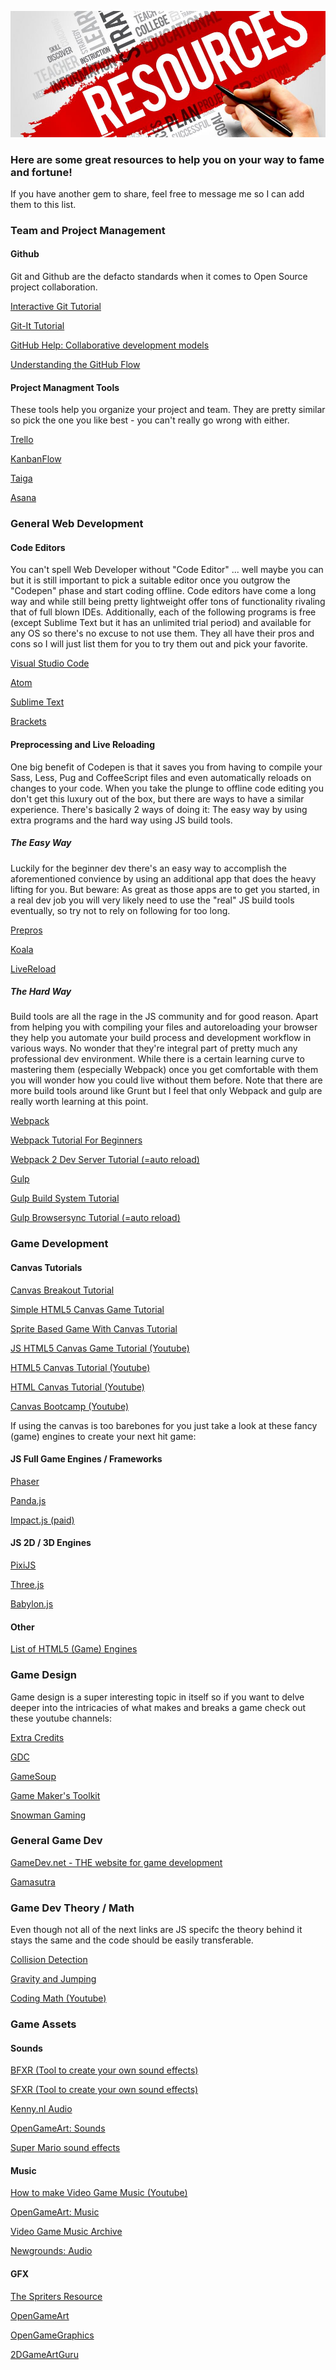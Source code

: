 ![Resources](/assets/resources.jpg)

### Here are some great resources to help you on your way to fame and fortune!
If you have another gem to share, feel free to message me so I can add them to this list.

### Team and Project Management
#### Github
Git and Github are the defacto standards when it comes to Open Source project collaboration.

   [Interactive Git Tutorial](https://try.github.io/levels/1/challenges/1)

   [Git-It Tutorial](http://jlord.us/patchwork/)

   [GitHub Help: Collaborative development models](https://help.github.com/articles/about-collaborative-development-models/)

   [Understanding the GitHub Flow](https://guides.github.com/introduction/flow/)

#### Project Managment Tools
These tools help you organize your project and team. They are pretty similar so pick the one you like best - you can't
really go wrong with either.

   [Trello](https://trello.com/)

   [KanbanFlow](https://kanbanflow.com)

   [Taiga](https://taiga.io/)

   [Asana](https://asana.com/)

### General Web Development
#### Code Editors
You can't spell Web Developer without "Code Editor" ... well maybe you can but it is still important to pick a suitable
editor once you outgrow the "Codepen" phase and start coding offline. Code editors have come a long way and while still being pretty lightweight offer tons of functionality
rivaling that of full blown IDEs.
Additionally, each of the following programs is free (except Sublime Text but it has an unlimited trial period) and available for any OS
so there's no excuse to not use them. They all have their pros and cons so I will just list them for you to try them out and pick your favorite.

   [Visual Studio Code](https://code.visualstudio.com/)

   [Atom](https://atom.io/)

   [Sublime Text](https://www.sublimetext.com/3)

   [Brackets](http://brackets.io/)

#### Preprocessing and Live Reloading
One big benefit of Codepen is that it saves you from having to compile your Sass, Less, Pug and CoffeeScript files and even automatically
reloads on changes to your code.
When you take the plunge to offline code editing you don't get this luxury out of the box, but there are ways to have a similar experience.
There's basically 2 ways of doing it: The easy way by using extra programs and the hard way using JS build tools.

##### The Easy Way
Luckily for the beginner dev there's an easy way to accomplish the aforementioned convience by using an additional app that does the heavy lifting for you. 
But beware: As great as those apps are to get you started, in a real dev job you will very likely need to use the "real" JS build tools eventually, so try not
to rely on following for too long.

   [Prepros](https://prepros.io/)

   [Koala](http://koala-app.com/)

   [LiveReload](http://livereload.com/)

##### The Hard Way
Build tools are all the rage in the JS community and for good reason. Apart from helping you with compiling your files and autoreloading your browser they help you
automate your build process and development workflow in various ways. No wonder that they're integral part of pretty much any professional dev environment. While there is a certain learning curve to mastering them (especially Webpack) once you get comfortable with them you will wonder how you could live without them before. 
Note that there are more build tools around like Grunt but I feel that only Webpack and gulp are really worth learning at this point.

   [Webpack](https://webpack.github.io/)

   [Webpack Tutorial For Beginners](https://www.youtube.com/watch?v=ytRnPV0kRN0&list=PL4cUxeGkcC9iTQ3J5oa6orDIMQKKxl8dC)

   [Webpack 2 Dev Server Tutorial (=auto reload)](https://www.youtube.com/watch?v=gH4LxB6NkNc)

   [Gulp](http://gulpjs.com/)

   [Gulp Build System Tutorial](https://www.youtube.com/watch?v=LmdT2zhFmn4&list=PLv1YUP7gO_viROuRcGsDCNM-FUVgMYb_G)

   [Gulp Browsersync Tutorial (=auto reload)](https://www.youtube.com/watch?v=kfvxaPizDew)

### Game Development
#### Canvas Tutorials

   [Canvas Breakout Tutorial](https://developer.mozilla.org/en-US/docs/Games/Tutorials/2D_Breakout_game_pure_JavaScript)

   [Simple HTML5 Canvas Game Tutorial](http://www.lostdecadegames.com/how-to-make-a-simple-html5-canvas-game/)

   [Sprite Based Game With Canvas Tutorial](http://jlongster.com/Making-Sprite-based-Games-with-Canvas)

   [JS HTML5 Canvas Game Tutorial (Youtube)](https://www.youtube.com/playlist?list=PLK1i2wADWyqRDJrmW6yG0PmF2TC6cnJWj)

   [HTML5 Canvas Tutorial (Youtube)](https://www.youtube.com/watch?v=JM9_xJP8mNQ)

   [HTML Canvas Tutorial (Youtube)](https://www.youtube.com/playlist?list=PLkyEadCJGLm0tPLdUnRRZ3WQYH50TvzUQ)

   [Canvas Bootcamp (Youtube)](https://www.youtube.com/playlist?list=PLlkGN-8wjPHWYT_00xdUibDPfHZ3Zm8i3)

If using the canvas is too barebones for you just take a look at these fancy (game) engines to create your next hit game:
#### JS Full Game Engines / Frameworks

   [Phaser](http://phaser.io/)

   [Panda.js](http://www.pandajs.net/features/)

   [Impact.js (paid)](http://impactjs.com/)

#### JS 2D / 3D Engines

  [PixiJS](http://www.pixijs.com/)

  [Three.js](https://threejs.org/)

  [Babylon.js](http://www.babylonjs.com/)

#### Other

  [List of HTML5 (Game) Engines](https://html5gameengine.com/)

### Game Design
Game design is a super interesting topic in itself so if you want to delve deeper into the intricacies of what makes and breaks a game check out these youtube channels:

  [Extra Credits](https://www.youtube.com/user/ExtraCreditz)

  [GDC](https://www.youtube.com/channel/UC0JB7TSe49lg56u6qH8y_MQ)

  [GameSoup](https://www.youtube.com/channel/UCGPMrF9AN_D9BrmSmMeV3hA)

  [Game Maker's Toolkit](https://www.youtube.com/user/McBacon1337)

  [Snowman Gaming](https://www.youtube.com/user/snomangaming)

### General Game Dev

  [GameDev.net - THE website for game development](https://www.gamedev.net/)

  [Gamasutra](http://www.gamasutra.com/)

### Game Dev Theory / Math
Even though not all of the next links are JS specifc the theory behind it stays the same and the code should be easily transferable.

  [Collision Detection](http://jonathanwhiting.com/tutorial/collision/)

  [Gravity and Jumping](https://as3gametuts.com/2012/01/22/platformer-4/)

  [Coding Math (Youtube)](https://www.youtube.com/playlist?list=PL7wAPgl1JVvUEb0dIygHzO4698tmcwLk9)

### Game Assets
#### Sounds

  [BFXR (Tool to create your own sound effects)](http://www.bfxr.net/)

  [SFXR (Tool to create your own sound effects)](http://www.drpetter.se/project_sfxr.html)

  [Kenny.nl Audio](https://kenney.nl/assets?q=audio)

  [OpenGameArt: Sounds](https://opengameart.org/art-search-advanced?keys=&field_art_type_tid%5B%5D=13&sort_by=count&sort_order=DESC)

  [Super Mario sound effects](http://themushroomkingdom.net/wav.shtml)

#### Music

  [How to make Video Game Music (Youtube)](https://www.youtube.com/watch?v=pkvx-ipbmVg)
  
  [OpenGameArt: Music](https://opengameart.org/art-search-advanced?keys=&field_art_type_tid%5B%5D=12&sort_by=count&sort_order=DESC)

  [Video Game Music Archive](https://downloads.khinsider.com/)

  [Newgrounds: Audio](http://www.newgrounds.com/audio/)

#### GFX
  
  [The Spriters Resource](https://www.spriters-resource.com/)

  [OpenGameArt](https://opengameart.org/)

  [OpenGameGraphics](https://opengamegraphics.com/)

  [2DGameArtGuru](http://www.2dgameartguru.com/)
